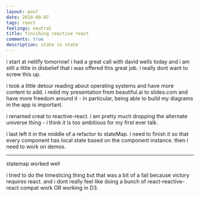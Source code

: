 ```yaml
---
layout: post
date: 2018-08-07
tags: react
feelings: neutral
title: finishing reactive react
comments: true
description: state in state
---
```


i start at netlify tomorrow! i had a great call with david wells today and i am still a little in disbelief that i was offered this great job. i really dont want to screw this up.

i took a little detour reading about operating systems and have more content to add. i redid my presentation from beautiful.ai to slides.com and have more freedom around it - in particular, being able to build my diagrams in the app is important.

i renamed creat to reactive-react. i am pretty much dropping the alternate universe thing - i think it is too ambitious for my first ever talk. 

i last left it in the middle of a refactor to stateMap. i need to finish it so that every component has local state based on the component instance. then i need to work on demos.

---

statemap worked well

i tried to do the timeslicing thing but that was a bit of a fail because victory requires react. and i dont really feel like doing a bunch of react-reactive-react compat work OR working in D3.
